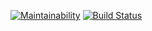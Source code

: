 [![Maintainability](https://api.codeclimate.com/v1/badges/a99a88d28ad37a79dbf6/maintainability)](https://codeclimate.com/github/codeclimate/codeclimate/maintainability)
[![Build Status](https://travis-ci.org/TheAlmightyYudHay/frontend-project-lvl1.svg?branch=master)](https://travis-ci.org/TheAlmightyYudHay/frontend-project-lvl1)